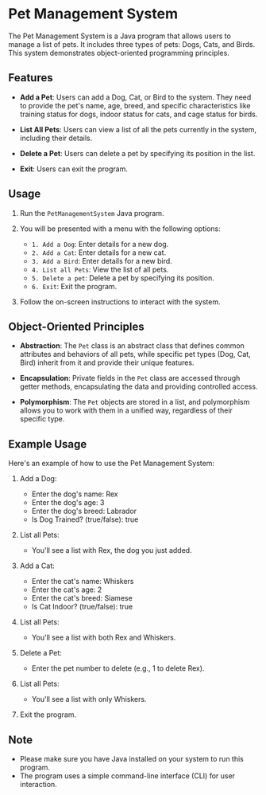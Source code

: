 # Pet Management System

The Pet Management System is a Java program that allows users to manage a list of pets. It includes three types of pets: Dogs, Cats, and Birds. This system demonstrates object-oriented programming principles.

## Features

- **Add a Pet**: Users can add a Dog, Cat, or Bird to the system. They need to provide the pet's name, age, breed, and specific characteristics like training status for dogs, indoor status for cats, and cage status for birds.

- **List All Pets**: Users can view a list of all the pets currently in the system, including their details.

- **Delete a Pet**: Users can delete a pet by specifying its position in the list.

- **Exit**: Users can exit the program.

## Usage

1. Run the `PetManagementSystem` Java program.

2. You will be presented with a menu with the following options:

   - `1. Add a Dog`: Enter details for a new dog.
   - `2. Add a Cat`: Enter details for a new cat.
   - `3. Add a Bird`: Enter details for a new bird.
   - `4. List all Pets`: View the list of all pets.
   - `5. Delete a pet`: Delete a pet by specifying its position.
   - `6. Exit`: Exit the program.

3. Follow the on-screen instructions to interact with the system.

## Object-Oriented Principles

- **Abstraction**: The `Pet` class is an abstract class that defines common attributes and behaviors of all pets, while specific pet types (Dog, Cat, Bird) inherit from it and provide their unique features.

- **Encapsulation**: Private fields in the `Pet` class are accessed through getter methods, encapsulating the data and providing controlled access.

- **Polymorphism**: The `Pet` objects are stored in a list, and polymorphism allows you to work with them in a unified way, regardless of their specific type.

## Example Usage

Here's an example of how to use the Pet Management System:

1. Add a Dog:
   - Enter the dog's name: Rex
   - Enter the dog's age: 3
   - Enter the dog's breed: Labrador
   - Is Dog Trained? (true/false): true

2. List all Pets:
   - You'll see a list with Rex, the dog you just added.

3. Add a Cat:
   - Enter the cat's name: Whiskers
   - Enter the cat's age: 2
   - Enter the cat's breed: Siamese
   - Is Cat Indoor? (true/false): true

4. List all Pets:
   - You'll see a list with both Rex and Whiskers.

5. Delete a Pet:
   - Enter the pet number to delete (e.g., 1 to delete Rex).

6. List all Pets:
   - You'll see a list with only Whiskers.

7. Exit the program.

## Note

- Please make sure you have Java installed on your system to run this program.
- The program uses a simple command-line interface (CLI) for user interaction.
